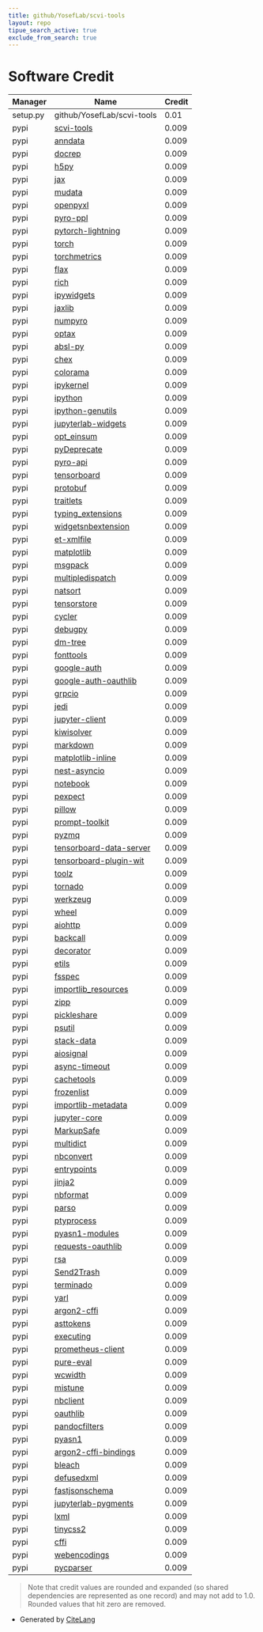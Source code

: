 ```yaml
---
title: github/YosefLab/scvi-tools
layout: repo
tipue_search_active: true
exclude_from_search: true
---
```

# Software Credit

|Manager|Name|Credit|
|-------|----|------|
|setup.py|github/YosefLab/scvi-tools|0.01|
|pypi|[scvi-tools](https://github.com/scverse/scvi-tools)|0.009|
|pypi|[anndata](http://anndata.readthedocs.io)|0.009|
|pypi|[docrep](https://pypi.org/project/docrep)|0.009|
|pypi|[h5py](https://pypi.org/project/h5py)|0.009|
|pypi|[jax](https://pypi.org/project/jax)|0.009|
|pypi|[mudata](https://pypi.org/project/mudata)|0.009|
|pypi|[openpyxl](https://pypi.org/project/openpyxl)|0.009|
|pypi|[pyro-ppl](https://pypi.org/project/pyro-ppl)|0.009|
|pypi|[pytorch-lightning](https://pypi.org/project/pytorch-lightning)|0.009|
|pypi|[torch](https://pypi.org/project/torch)|0.009|
|pypi|[torchmetrics](https://pypi.org/project/torchmetrics)|0.009|
|pypi|[flax](https://pypi.org/project/flax)|0.009|
|pypi|[rich](https://pypi.org/project/rich)|0.009|
|pypi|[ipywidgets](https://pypi.org/project/ipywidgets)|0.009|
|pypi|[jaxlib](https://pypi.org/project/jaxlib)|0.009|
|pypi|[numpyro](https://pypi.org/project/numpyro)|0.009|
|pypi|[optax](https://pypi.org/project/optax)|0.009|
|pypi|[absl-py](https://pypi.org/project/absl-py)|0.009|
|pypi|[chex](https://pypi.org/project/chex)|0.009|
|pypi|[colorama](https://pypi.org/project/colorama)|0.009|
|pypi|[ipykernel](https://pypi.org/project/ipykernel)|0.009|
|pypi|[ipython](https://pypi.org/project/ipython)|0.009|
|pypi|[ipython-genutils](https://pypi.org/project/ipython-genutils)|0.009|
|pypi|[jupyterlab-widgets](https://pypi.org/project/jupyterlab-widgets)|0.009|
|pypi|[opt_einsum](https://pypi.org/project/opt_einsum)|0.009|
|pypi|[pyDeprecate](https://pypi.org/project/pyDeprecate)|0.009|
|pypi|[pyro-api](https://pypi.org/project/pyro-api)|0.009|
|pypi|[tensorboard](https://pypi.org/project/tensorboard)|0.009|
|pypi|[protobuf](https://pypi.org/project/protobuf)|0.009|
|pypi|[traitlets](https://pypi.org/project/traitlets)|0.009|
|pypi|[typing_extensions](https://pypi.org/project/typing_extensions)|0.009|
|pypi|[widgetsnbextension](https://pypi.org/project/widgetsnbextension)|0.009|
|pypi|[et-xmlfile](https://pypi.org/project/et-xmlfile)|0.009|
|pypi|[matplotlib](https://pypi.org/project/matplotlib)|0.009|
|pypi|[msgpack](https://pypi.org/project/msgpack)|0.009|
|pypi|[multipledispatch](https://pypi.org/project/multipledispatch)|0.009|
|pypi|[natsort](https://pypi.org/project/natsort)|0.009|
|pypi|[tensorstore](https://pypi.org/project/tensorstore)|0.009|
|pypi|[cycler](https://pypi.org/project/cycler)|0.009|
|pypi|[debugpy](https://pypi.org/project/debugpy)|0.009|
|pypi|[dm-tree](https://pypi.org/project/dm-tree)|0.009|
|pypi|[fonttools](https://pypi.org/project/fonttools)|0.009|
|pypi|[google-auth](https://pypi.org/project/google-auth)|0.009|
|pypi|[google-auth-oauthlib](https://pypi.org/project/google-auth-oauthlib)|0.009|
|pypi|[grpcio](https://pypi.org/project/grpcio)|0.009|
|pypi|[jedi](https://pypi.org/project/jedi)|0.009|
|pypi|[jupyter-client](https://pypi.org/project/jupyter-client)|0.009|
|pypi|[kiwisolver](https://pypi.org/project/kiwisolver)|0.009|
|pypi|[markdown](https://pypi.org/project/markdown)|0.009|
|pypi|[matplotlib-inline](https://pypi.org/project/matplotlib-inline)|0.009|
|pypi|[nest-asyncio](https://pypi.org/project/nest-asyncio)|0.009|
|pypi|[notebook](https://pypi.org/project/notebook)|0.009|
|pypi|[pexpect](https://pypi.org/project/pexpect)|0.009|
|pypi|[pillow](https://pypi.org/project/pillow)|0.009|
|pypi|[prompt-toolkit](https://pypi.org/project/prompt-toolkit)|0.009|
|pypi|[pyzmq](https://pypi.org/project/pyzmq)|0.009|
|pypi|[tensorboard-data-server](https://pypi.org/project/tensorboard-data-server)|0.009|
|pypi|[tensorboard-plugin-wit](https://pypi.org/project/tensorboard-plugin-wit)|0.009|
|pypi|[toolz](https://pypi.org/project/toolz)|0.009|
|pypi|[tornado](https://pypi.org/project/tornado)|0.009|
|pypi|[werkzeug](https://pypi.org/project/werkzeug)|0.009|
|pypi|[wheel](https://pypi.org/project/wheel)|0.009|
|pypi|[aiohttp](https://pypi.org/project/aiohttp)|0.009|
|pypi|[backcall](https://pypi.org/project/backcall)|0.009|
|pypi|[decorator](https://pypi.org/project/decorator)|0.009|
|pypi|[etils](https://pypi.org/project/etils)|0.009|
|pypi|[fsspec](https://pypi.org/project/fsspec)|0.009|
|pypi|[importlib_resources](https://pypi.org/project/importlib_resources)|0.009|
|pypi|[zipp](https://pypi.org/project/zipp)|0.009|
|pypi|[pickleshare](https://pypi.org/project/pickleshare)|0.009|
|pypi|[psutil](https://pypi.org/project/psutil)|0.009|
|pypi|[stack-data](https://pypi.org/project/stack-data)|0.009|
|pypi|[aiosignal](https://pypi.org/project/aiosignal)|0.009|
|pypi|[async-timeout](https://pypi.org/project/async-timeout)|0.009|
|pypi|[cachetools](https://pypi.org/project/cachetools)|0.009|
|pypi|[frozenlist](https://pypi.org/project/frozenlist)|0.009|
|pypi|[importlib-metadata](https://pypi.org/project/importlib-metadata)|0.009|
|pypi|[jupyter-core](https://pypi.org/project/jupyter-core)|0.009|
|pypi|[MarkupSafe](https://pypi.org/project/MarkupSafe)|0.009|
|pypi|[multidict](https://pypi.org/project/multidict)|0.009|
|pypi|[nbconvert](https://pypi.org/project/nbconvert)|0.009|
|pypi|[entrypoints](https://pypi.org/project/entrypoints)|0.009|
|pypi|[jinja2](https://pypi.org/project/jinja2)|0.009|
|pypi|[nbformat](https://pypi.org/project/nbformat)|0.009|
|pypi|[parso](https://pypi.org/project/parso)|0.009|
|pypi|[ptyprocess](https://pypi.org/project/ptyprocess)|0.009|
|pypi|[pyasn1-modules](https://pypi.org/project/pyasn1-modules)|0.009|
|pypi|[requests-oauthlib](https://pypi.org/project/requests-oauthlib)|0.009|
|pypi|[rsa](https://pypi.org/project/rsa)|0.009|
|pypi|[Send2Trash](https://pypi.org/project/Send2Trash)|0.009|
|pypi|[terminado](https://pypi.org/project/terminado)|0.009|
|pypi|[yarl](https://pypi.org/project/yarl)|0.009|
|pypi|[argon2-cffi](https://pypi.org/project/argon2-cffi)|0.009|
|pypi|[asttokens](https://pypi.org/project/asttokens)|0.009|
|pypi|[executing](https://pypi.org/project/executing)|0.009|
|pypi|[prometheus-client](https://pypi.org/project/prometheus-client)|0.009|
|pypi|[pure-eval](https://pypi.org/project/pure-eval)|0.009|
|pypi|[wcwidth](https://pypi.org/project/wcwidth)|0.009|
|pypi|[mistune](https://pypi.org/project/mistune)|0.009|
|pypi|[nbclient](https://pypi.org/project/nbclient)|0.009|
|pypi|[oauthlib](https://pypi.org/project/oauthlib)|0.009|
|pypi|[pandocfilters](https://pypi.org/project/pandocfilters)|0.009|
|pypi|[pyasn1](https://pypi.org/project/pyasn1)|0.009|
|pypi|[argon2-cffi-bindings](https://pypi.org/project/argon2-cffi-bindings)|0.009|
|pypi|[bleach](https://pypi.org/project/bleach)|0.009|
|pypi|[defusedxml](https://pypi.org/project/defusedxml)|0.009|
|pypi|[fastjsonschema](https://pypi.org/project/fastjsonschema)|0.009|
|pypi|[jupyterlab-pygments](https://pypi.org/project/jupyterlab-pygments)|0.009|
|pypi|[lxml](https://pypi.org/project/lxml)|0.009|
|pypi|[tinycss2](https://pypi.org/project/tinycss2)|0.009|
|pypi|[cffi](https://pypi.org/project/cffi)|0.009|
|pypi|[webencodings](https://pypi.org/project/webencodings)|0.009|
|pypi|[pycparser](https://pypi.org/project/pycparser)|0.009|


> Note that credit values are rounded and expanded (so shared dependencies are represented as one record) and may not add to 1.0. Rounded values that hit zero are removed.


- Generated by [CiteLang](https://github.com/vsoch/citelang)
